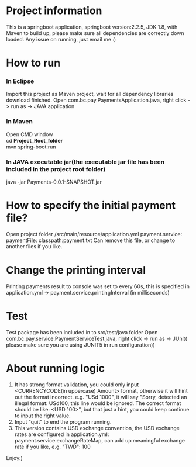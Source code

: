 # Project information
This is a springboot application, springboot version:2.2.5, JDK 1.8, with Maven to build up, please make sure all dependencies are correctly down loaded.
Any issue on running, just email me :)

# How to run
### In Eclipse
Import this project as Maven project, wait for all dependency libraries download finished.
Open com.bc.pay.PaymentsApplication.java, right click -> run as -> JAVA application
### In Maven
Open CMD window    
cd __Project_Root_folder__  
mvn spring-boot:run
### In JAVA executable jar(the executable jar file has been included in the project root folder)
java -jar Payments-0.0.1-SNAPSHOT.jar

# How to specify the initial payment file?
Open project folder /src/main/resource/application.yml
payment.service:
  paymentFile: classpath:payment.txt
Can remove this file, or change to another files if you like.

# Change the printing interval
Printing payments result to console was set to every 60s, this is specified in application.yml -> payment.service.printingInterval (in milliseconds)

# Test
Test package has been included in to src/test/java folder
Open com.bc.pay.service.PaymentServiceTest.java, right click -> run as -> JUnit( please make sure you are using JUNIT5 in run configuration))

# About running logic
1. It has strong format validation, you could only input <CURRENCYCODE(in uppercase) Amount> format, otherwise it will hint out the format incorrect.
e.g. "USd 1000", it will say "Sorry, detected an illegal format: USd100, this line would be ignored. The correct format should be like: <USD 100>", 
but that just a hint, you could keep continue to input the right value.
2. Input "quit" to end the program running.
3. This version contains USD exchange convention, the USD exchange rates are configured in application.yml: payment.service.exchangeRateMap, can add up 
meaningful exchange rate if you like, e.g. "TWD": 100

Enjoy:)
